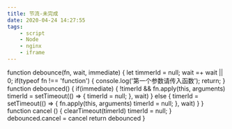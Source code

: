 ```yaml
---
title: 节流-未完成
date: 2020-04-24 14:27:55
tags:
    - script
    - Node
    - nginx
    - iframe
---
```


function debounce(fn, wait, immediate) {
    let timmerId = null;
    wait =+ wait || 0;
    if(typeof fn !== 'function') {
        console.log('第一个参数请传入函数');
        return;
    }
    function debounced() {
        if(immediate) {
            !timerId && fn.apply(this, arguments)
            timerId = setTimeout(() => {
                timerId = null;
            }, wait)
        } else {
            timerId = setTimeout(() => {
                fn.apply(this, arguments)
                timerId = null;
            }, wait)
        }
    }
    function cancel () {
        clearTimeout(timerId)
        timerId = null;
    }
    debounced.cancel = cancel
    return debounced
}